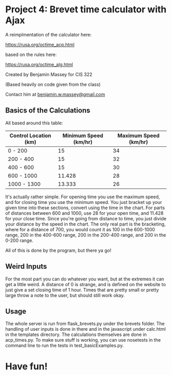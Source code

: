 # Project 4:  Brevet time calculator with Ajax

A reimplmentation of the calculator here:

https://rusa.org/octime_acp.html

based on the rules here:

https://rusa.org/octime_alg.html



Created by Benjamin Massey for CIS 322

(Based heavily on code given from the class)

Contact him at benjamin.w.massey@gmail.com

## Basics of the Calculations

All based around this table:

| Control Location (km) | Minimum Speed (km/hr) | Maximum Speed (km/hr) |
| --------------------- | --------------------- | --------------------- |
|        0 - 200        |          15           |          34           |
|       200 - 400       |          15           |          32           |
|       400 - 600       |          15           |          30           |
|       600 - 1000      |        11.428         |          28           |
|      1000 - 1300      |        13.333         |          26           |

It's actually rather simple. For opening time you use the maximum speed,
and for closing time you use the minimum speed. You just bracket up your
given time into these sections, convert using the time in the chart. For
parts of distances between 600 and 1000, use 28 for your open time, and
11.428 for your close time. Since you're going from distance to time, you
just divide your distance by the speed in the chart. The only real part
is the bracketing, where for a distance of 700, you would count it as 100
in the 600-1000 range, 200 in the 400-600 range, 200 in the 200-400 range,
and 200 in the 0-200 range.

All of this is done by the program, but there ya go!

## Weird Inputs

For the most part you can do whatever you want, but at the extremes it can
get a little weird. A distance of 0 is strange, and is defined on the
website to just give a set closing time of 1 hour. Times that are pretty
small or pretty large throw a note to the user, but should still work okay.

## Usage

The whole server is run from flask_brevets.py under the brevets folder. The
handling of user inputs is done in there and in the javascript under
calc.html in the templates directory. The calculations themselves are done
in acp_times.py. To make sure stuff is working, you can use nosetests in
the command line to run the tests in test_basicExamples.py.

# Have fun!